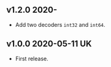 ## v1.2.0 2020-

- Add two decoders `int32` and `int64`.
  
## v1.0.0 2020-05-11 UK

- First release.
